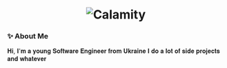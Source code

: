 <h1>
<div align="center">
  <img src="Calamity.svg" alt="Calamity">
</div>
</h1>


### ✨ About Me
<p>
<a>𝐇𝐢, 𝐈'𝐦 𝐚 𝐲𝐨𝐮𝐧𝐠 𝐒𝐨𝐟𝐭𝐰𝐚𝐫𝐞 𝐄𝐧𝐠𝐢𝐧𝐞𝐞𝐫 𝐟𝐫𝐨𝐦 𝐔𝐤𝐫𝐚𝐢𝐧𝐞</a>
<a>𝐈 𝐝𝐨 𝐚 𝐥𝐨𝐭 𝐨𝐟 𝐬𝐢𝐝𝐞 𝐩𝐫𝐨𝐣𝐞𝐜𝐭𝐬 𝐚𝐧𝐝 𝐰𝐡𝐚𝐭𝐞𝐯𝐞𝐫</a>
</p>

